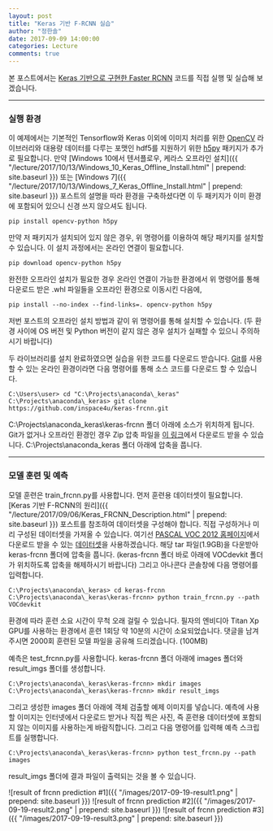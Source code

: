 ```yaml
---
layout: post
title: "Keras 기반 F-RCNN 실습"
author: "정한솔"
date: 2017-09-09 14:00:00
categories: Lecture
comments: true
---
```


본 포스트에서는 [Keras 기반으로 구현한 Faster RCNN](https://github.com/inspace4u/keras-frcnn) 코드를 직접 실행 및 실습해 보겠습니다.

---

### 실행 환경

이 예제에서는 기본적인 Tensorflow와 Keras 이외에 이미지 처리를 위한 [OpenCV](http://opencv.org/) 라이브러리와 대용량 데이터를 다루는 포맷인 hdf5를 지원하기 위한 [h5py](http://www.h5py.org/) 패키지가 추가로 필요합니다. 만약 [Windows 10에서 텐서플로우, 케라스 오프라인 설치]({{ "/lecture/2017/10/13/Windows_10_Keras_Offline_Install.html" | prepend: site.baseurl }}) 또는 [Windows 7]({{ "/lecture/2017/10/13/Windows_7_Keras_Offline_Install.html" | prepend: site.baseurl }}) 포스트의 설명을 따라 환경을 구축하셨다면 이 두 패키지가 이미 환경에 포함되어 있으니 신경 쓰지 않으셔도 됩니다.

```
pip install opencv-python h5py
```

만약 저 패키지가 설치되어 있지 않은 경우, 위 명령어를 이용하여 해당 패키지를 설치할 수 있습니다. 이 설치 과정에서는 온라인 연결이 필요합니다.

```
pip download opencv-python h5py
```

완전한 오프라인 설치가 필요한 경우 온라인 연결이 가능한 환경에서 위 명령어를 통해 다운로드 받은 .whl 파일들을 오프라인 환경으로 이동시킨 다음에,

```
pip install --no-index --find-links=. opencv-python h5py
```

저번 포스트의 오프라인 설치 방법과 같이 위 명령어를 통해 설치할 수 있습니다. (두 환경 사이에 OS 버전 및 Python 버전이 같지 않은 경우 설치가 실패할 수 있으니 주의하시기 바랍니다)

두 라이브러리를 설치 완료하였으면 실습을 위한 코드를 다운로드 받습니다. [Git](https://git-scm.com/)를 사용할 수 있는 온라인 환경이라면 다음 명령어를 통해 소스 코드를 다운로드 할 수 있습니다.

```
C:\Users\user> cd "C:\Projects\anaconda\_keras"
C:\Projects\anaconda\_keras> git clone https://github.com/inspace4u/keras-frcnn.git
```

C:\Projects\anaconda\_keras\keras-frcnn 폴더 아래에 소스가 위치하게 됩니다. Git가 없거나 오프라인 환경인 경우 Zip 압축 파일을 [이 링크](https://github.com/inspace4u/keras-frcnn/archive/master.zip)에서 다운로드 받을 수 있습니다. C:\Projects\anaconda\_keras 폴더 아래에 압축을 풉니다.

---

### 모델 훈련 및 예측

모델 훈련은 train_frcnn.py를 사용합니다. 먼저 훈련용 데이터셋이 필요합니다. [Keras 기반 F-RCNN의 원리]({{ "/lecture/2017/09/06/Keras_FRCNN_Description.html" | prepend: site.baseurl }}) 포스트를 참조하여 데이터셋을 구성해야 합니다. 직접 구성하거나 미리 구성된 데이터셋을 가져올 수 있습니다. 여기선 [PASCAL VOC 2012 홈페이지](http://host.robots.ox.ac.uk/pascal/VOC/voc2012/index.html)에서 다운로드 받을 수 있는 [데이터셋](http://host.robots.ox.ac.uk/pascal/VOC/voc2012/VOCtrainval_11-May-2012.tar)을 사용하겠습니다. 해당 tar 파일(1.9GB)을 다운받아 keras-frcnn 폴더에 압축을 풉니다. (keras-frcnn 폴더 바로 아래에 VOCdevkit 폴더가 위치하도록 압축을 해제하시기 바랍니다) 그리고 아나콘다 콘솔창에 다음 명령어를 입력합니다.

```
C:\Projects\anaconda\_keras> cd keras-frcnn
C:\Projects\anaconda\_keras\keras-frcnn> python train_frcnn.py --path VOCdevkit
```

환경에 따라 훈련 소요 시간이 무척 오래 걸릴 수 있습니다. 필자의 엔비디아 Titan Xp GPU를 사용하는 환경에서 훈련 1회당 약 10분의 시간이 소요되었습니다. 댓글을 남겨 주시면 2000회 훈련된 모델 파일을 공유해 드리겠습니다. (100MB)

예측은 test_frcnn.py를 사용합니다. keras-frcnn 폴더 아래에 images 폴더와 result_imgs 폴더를 생성합니다.

```
C:\Projects\anaconda\_keras\keras-frcnn> mkdir images
C:\Projects\anaconda\_keras\keras-frcnn> mkdir result_imgs
```

그리고 생성한 images 폴더 아래에 객체 검출할 예제 이미지를 넣습니다. 예측에 사용할 이미지는 인터넷에서 다운로드 받거나 직접 찍은 사진, 즉 훈련용 데이터셋에 포함되지 않는 이미지를 사용하는게 바람직합니다. 그리고 다음 명령어를 입력해 예측 스크립트를 실행합니다.

```
C:\Projects\anaconda\_keras\keras-frcnn> python test_frcnn.py --path images
```

result_imgs 폴더에 결과 파일이 출력되는 것을 볼 수 있습니다.

![result of frcnn prediction #1]({{ "/images/2017-09-19-result1.png" | prepend: site.baseurl }})
![result of frcnn prediction #2]({{ "/images/2017-09-19-result2.png" | prepend: site.baseurl }})
![result of frcnn prediction #3]({{ "/images/2017-09-19-result3.png" | prepend: site.baseurl }})
